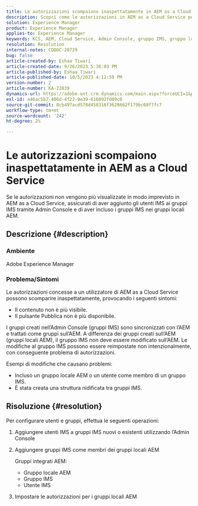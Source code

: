 ```yaml
---
title: Le autorizzazioni scompaiono inaspettatamente in AEM as a Cloud Service
description: Scopri come le autorizzazioni in AEM as a Cloud Service possono scomparire, causando invisibilità dei contenuti e opzioni di pubblicazione mancanti.
solution: Experience Manager
product: Experience Manager
applies-to: Experience Manager
keywords: KCS, AEM, Cloud Service, Admin Console, gruppo IMS, gruppo locale
resolution: Resolution
internal-notes: CQDOC-20729
bug: false
article-created-by: Eshaa Tiwari
article-created-date: 9/26/2023 5:36:03 PM
article-published-by: Eshaa Tiwari
article-published-date: 10/5/2023 4:12:59 PM
version-number: 2
article-number: KA-22839
dynamics-url: https://adobe-ent.crm.dynamics.com/main.aspx?forceUCI=1&pagetype=entityrecord&etn=knowledgearticle&id=26b81524-935c-ee11-be6f-6045bd006704
exl-id: a46ac5b7-406d-4f22-9e39-616092fd09c0
source-git-commit: 8cb497acd578d458316f3628662f179bc68f7fc7
workflow-type: tm+mt
source-wordcount: '242'
ht-degree: 2%

---
```


# Le autorizzazioni scompaiono inaspettatamente in AEM as a Cloud Service


Se le autorizzazioni non vengono più visualizzate in modo imprevisto in AEM as a Cloud Service, assicurati di aver aggiunto gli utenti IMS ai gruppi IMS tramite Admin Console e di aver incluso i gruppi IMS nei gruppi locali AEM.

## Descrizione {#description}


### Ambiente

Adobe Experience Manager

### <b>Problema/</b>Sintomi

Le autorizzazioni concesse a un utilizzatore di AEM as a Cloud Service possono scomparire inaspettatamente, provocando i seguenti sintomi:

- Il contenuto non è più visibile.
- Il pulsante Pubblica non è più disponibile.


I gruppi creati nell’Admin Console (gruppi IMS) sono sincronizzati con l’AEM e trattati come gruppi sull’AEM. A differenza dei gruppi creati sull’AEM (gruppi locali AEM), il gruppo IMS non deve essere modificato sull’AEM. Le modifiche al gruppo IMS possono essere reimpostate non intenzionalmente, con conseguente problema di autorizzazioni.

Esempi di modifiche che causano problemi:

- Incluso un gruppo locale AEM o un utente come membro di un gruppo IMS.
- È stata creata una struttura nidificata tra gruppi IMS.



## Risoluzione {#resolution}


Per configurare utenti e gruppi, effettua le seguenti operazioni:

1. Aggiungere utenti IMS a gruppi IMS nuovi o esistenti utilizzando l’Admin Console
2. Aggiungere gruppi IMS come membri dei gruppi locali AEM

   Gruppi integrati AEM:

   - Gruppo locale AEM
   - Gruppo IMS
   - Utente IMS
3. Impostare le autorizzazioni per i gruppi locali AEM
